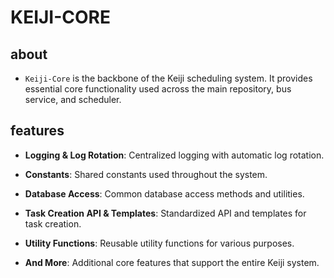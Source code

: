 # KEIJI-CORE

## about

- `Keiji-Core` is the backbone of the Keiji scheduling system. It provides essential core functionality used across the main repository, bus service, and scheduler.

## features

- **Logging & Log Rotation**: Centralized logging with automatic log rotation.

- **Constants**: Shared constants used throughout the system.

- **Database Access**: Common database access methods and utilities.

- **Task Creation API & Templates**: Standardized API and templates for task creation.

- **Utility Functions**: Reusable utility functions for various purposes.

- **And More**: Additional core features that support the entire Keiji system.